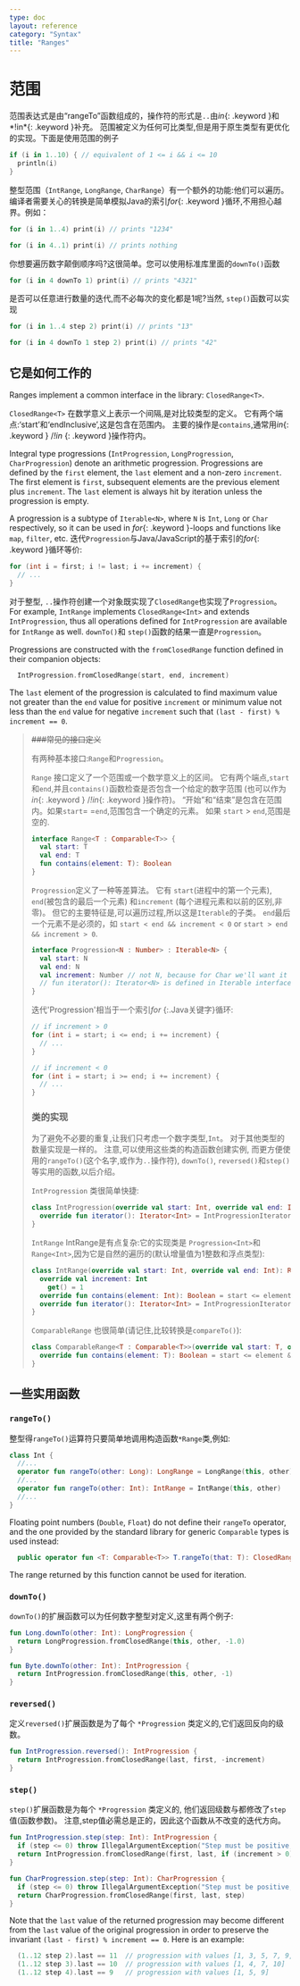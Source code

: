 ```yaml
---
type: doc
layout: reference
category: "Syntax"
title: "Ranges"
---
```


# 范围

范围表达式是由“rangeTo”函数组成的，操作符的形式是`..`由*in*{: .keyword }和*!in*{: .keyword }补充。
范围被定义为任何可比类型,但是用于原生类型有更优化的实现。下面是使用范围的例子

``` kotlin
if (i in 1..10) { // equivalent of 1 <= i && i <= 10
  println(i)
}
```

整型范围（`IntRange`, `LongRange`, `CharRange`）有一个额外的功能:他们可以遍历。
编译者需要关心的转换是简单模拟Java的索引*for*{: .keyword }循环,不用担心越界。例如：

``` kotlin
for (i in 1..4) print(i) // prints "1234"

for (i in 4..1) print(i) // prints nothing
```

你想要遍历数字颠倒顺序吗?这很简单。您可以使用标准库里面的`downTo()`函数

``` kotlin
for (i in 4 downTo 1) print(i) // prints "4321"
```

是否可以任意进行数量的迭代,而不必每次的变化都是1呢?当然, `step()`函数可以实现

``` kotlin
for (i in 1..4 step 2) print(i) // prints "13"

for (i in 4 downTo 1 step 2) print(i) // prints "42"
```


## 它是如何工作的

Ranges implement a common interface in the library: `ClosedRange<T>`.

`ClosedRange<T>` 在数学意义上表示一个间隔,是对比较类型的定义。
它有两个端点:‘start’和‘endInclusive’,这是包含在范围内。
主要的操作是`contains`,通常用*in*{: .keyword } /*!in* {: .keyword }操作符内。

Integral type progressions (`IntProgression`, `LongProgression`, `CharProgression`) denote an arithmetic progression.
Progressions are defined by the `first` element, the `last` element and a non-zero `increment`.
The first element is `first`, subsequent elements are the previous element plus `increment`. The `last` element is always hit by iteration unless the progression is empty.

A progression is a subtype of `Iterable<N>`, where `N` is `Int`, `Long` or `Char` respectively, so it can be used in *for*{: .keyword }-loops and functions like `map`, `filter`, etc.
迭代`Progression`与Java/JavaScript的基于索引的*for*{: .keyword }循环等价:

``` java
for (int i = first; i != last; i += increment) {
  // ...
}
```

对于整型, `..`操作符创建一个对象既实现了`ClosedRange`也实现了`Progression`。
For example, `IntRange` implements `ClosedRange<Int>` and extends `IntProgression`, thus all operations defined for `IntProgression` are available for `IntRange` as well.
`downTo()`和 `step()`函数的结果一直是`Progression`。

Progressions are constructed with the `fromClosedRange` function defined in their companion objects:

``` kotlin
  IntProgression.fromClosedRange(start, end, increment)
```

The `last` element of the progression is calculated to find maximum value not greater than the `end` value for positive `increment` or minimum value not less than the `end` value for negative `increment` such that `(last - first) % increment == 0`.



> ~~###常见的接口定义~~
> 
> 有两种基本接口:`Range`和`Progression`。
> 
> `Range` 接口定义了一个范围或一个数学意义上的区间。
> 它有两个端点,`start` 和`end`,并且`contains()`函数检查是否包含一个给定的数字范围
> (也可以作为*in*{: .keyword } /*!in*{: .keyword }操作符)。
> “开始”和“结束”是包含在范围内。如果`start`= =`end`,范围包含一个确定的元素。
> 如果 `start` > `end`,范围是空的.
> 
> ``` kotlin
> interface Range<T : Comparable<T>> {
>   val start: T
>   val end: T
>   fun contains(element: T): Boolean
> }
> ```
> 
> `Progression`定义了一种等差算法。
> 它有 `start`(进程中的第一个元素), `end`(被包含的最后一个元素)
> 和`increment` (每个进程元素和以前的区别,非零)。
> 但它的主要特征是,可以遍历过程,所以这是`Iterable`的子类。
> `end`最后一个元素不是必须的，如 `start < end && increment < 0` or `start > end && increment > 0`.
> 
> ``` kotlin
> interface Progression<N : Number> : Iterable<N> {
>   val start: N
>   val end: N
>   val increment: Number // not N, because for Char we'll want it to be negative sometimes
>   // fun iterator(): Iterator<N> is defined in Iterable interface
> }
> ```
> 
> 迭代'Progression'相当于一个索引*for* {:.Java关键字}循环:
> 
> ``` java
> // if increment > 0
> for (int i = start; i <= end; i += increment) {
>   // ...
> }
> 
> // if increment < 0
> for (int i = start; i >= end; i += increment) {
>   // ...
> }
> ```
> 
> 
> ### 类的实现
> 
> 为了避免不必要的重复,让我们只考虑一个数字类型,`Int`。
> 对于其他类型的数量实现是一样的。
> 注意,可以使用这些类的构造函数创建实例,
> 而更方便使用的`rangeTo()`(这个名字,或作为`..`操作符), `downTo()`, `reversed()`和`step()`等实用的函数,以后介绍。
> 
> `IntProgression` 类很简单快捷:
> 
> ``` kotlin
> class IntProgression(override val start: Int, override val end: Int, override val increment: Int): Progression<Int> {
>   override fun iterator(): Iterator<Int> = IntProgressionIteratorImpl(start, end, increment) // implementation of iterator is obvious
> }
> ```
> 
> `IntRange` IntRange是有点复杂:它的实现类是 `Progression<Int>`和`Range<Int>`,因为它是自然的遍历的(默认增量值为1整数和浮点类型):
> 
> ``` kotlin
> class IntRange(override val start: Int, override val end: Int): Range<Int>, Progression<Int> {
>   override val increment: Int
>     get() = 1
>   override fun contains(element: Int): Boolean = start <= element && element <= end
>   override fun iterator(): Iterator<Int> = IntProgressionIteratorImpl(start, end, increment)
> }
> ```
> 
> `ComparableRange` 也很简单(请记住,比较转换是`compareTo()`):
> 
> ``` kotlin
> class ComparableRange<T : Comparable<T>>(override val start: T, override val end: T): Range<T> {
>   override fun contains(element: T): Boolean = start <= element && element <= end
> }
> ```
> 
## 一些实用函数

### `rangeTo()`

整型得`rangeTo()`运算符只要简单地调用构造函数`*Range`类,例如:

``` kotlin
class Int {
  //...
  operator fun rangeTo(other: Long): LongRange = LongRange(this, other)
  //...
  operator fun rangeTo(other: Int): IntRange = IntRange(this, other)
  //...
}
```

Floating point numbers (`Double`, `Float`) do not define their `rangeTo` operator, and the one provided by the standard library for generic `Comparable` types is used instead:

``` kotlin
  public operator fun <T: Comparable<T>> T.rangeTo(that: T): ClosedRange<T>
```

The range returned by this function cannot be used for iteration.

### `downTo()`

`downTo()`的扩展函数可以为任何数字整型对定义,这里有两个例子:

``` kotlin
fun Long.downTo(other: Int): LongProgression {
  return LongProgression.fromClosedRange(this, other, -1.0)
}

fun Byte.downTo(other: Int): IntProgression {
  return IntProgression.fromClosedRange(this, other, -1)
}
```

### `reversed()`

定义`reversed()`扩展函数是为了每个 `*Progression` 类定义的,它们返回反向的级数。

``` kotlin
fun IntProgression.reversed(): IntProgression {
  return IntProgression.fromClosedRange(last, first, -increment)
}
```

### `step()`

`step()`扩展函数是为每个 `*Progression` 类定义的,
他们返回级数与都修改了`step`值(函数参数)。
注意,step值必需总是正的，因此这个函数从不改变的迭代方向。

``` kotlin
fun IntProgression.step(step: Int): IntProgression {
  if (step <= 0) throw IllegalArgumentException("Step must be positive, was: $step")
  return IntProgression.fromClosedRange(first, last, if (increment > 0) step else -step)
}

fun CharProgression.step(step: Int): CharProgression {
  if (step <= 0) throw IllegalArgumentException("Step must be positive, was: $step")
  return CharProgression.fromClosedRange(first, last, step)
}
```

Note that the `last` value of the returned progression may become different from the `last` value of the original progression in order to preserve the invariant `(last - first) % increment == 0`. Here is an example:

``` kotlin
  (1..12 step 2).last == 11  // progression with values [1, 3, 5, 7, 9, 11]
  (1..12 step 3).last == 10  // progression with values [1, 4, 7, 10]
  (1..12 step 4).last == 9   // progression with values [1, 5, 9]
```


